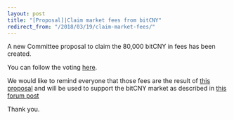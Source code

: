 ```yaml
---
layout: post
title: "[Proposal]|Claim market fees from bitCNY"
redirect_from: "/2018/03/19/claim-market-fees/"
---
```


A new Committee proposal to claim the 80,000 bitCNY in fees has been created.

You can follow the voting [here](https://cryptofresh.com/p/1.10.8835).

We would like to remind everyone that those fees are the result of [this proposal](http://committee.bitshares.works/2018/03/10/market-fees-approved/) and will be used to support the bitCNY market as described in [this forum post](https://bitsharestalk.org/index.php?topic=26072.0)

Thank you.